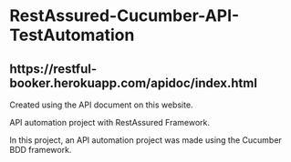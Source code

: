 <h1>RestAssured-Cucumber-API-TestAutomation</h1>

<h2>https://restful-booker.herokuapp.com/apidoc/index.html
</h2>
<p>Created using the API document on this website.</p>
<p>API automation project with RestAssured Framework.</p>

<p>In this project, an API automation project was made using the Cucumber BDD framework.</p>